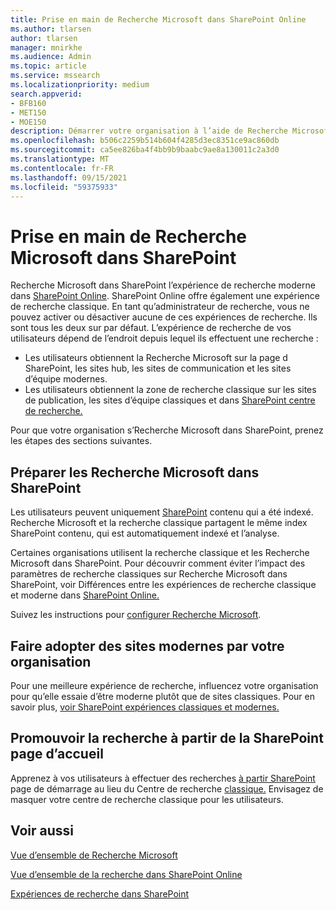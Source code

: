 ```yaml
---
title: Prise en main de Recherche Microsoft dans SharePoint Online
ms.author: tlarsen
author: tlarsen
manager: mnirkhe
ms.audience: Admin
ms.topic: article
ms.service: mssearch
ms.localizationpriority: medium
search.appverid:
- BFB160
- MET150
- MOE150
description: Démarrer votre organisation à l’aide de Recherche Microsoft dans SharePoint Online
ms.openlocfilehash: b506c2259b514b604f4285d3ec8351ce9ac860db
ms.sourcegitcommit: ca5ee826ba4f4bb9b9baabc9ae8a130011c2a3d0
ms.translationtype: MT
ms.contentlocale: fr-FR
ms.lasthandoff: 09/15/2021
ms.locfileid: "59375933"
---
```

# <a name="get-started-with-microsoft-search-in-sharepoint"></a>Prise en main de Recherche Microsoft dans SharePoint

Recherche Microsoft dans SharePoint l’expérience de recherche moderne dans [SharePoint Online](https://products.office.com/sharepoint/collaboration). SharePoint Online offre également une expérience de recherche classique. En tant qu’administrateur de recherche, vous ne pouvez activer ou désactiver aucune de ces expériences de recherche. Ils sont tous les deux sur par défaut. L’expérience de recherche de vos utilisateurs dépend de l’endroit depuis lequel ils effectuent une recherche :

- Les utilisateurs obtiennent la [](http://sharepoint.com/) Recherche Microsoft sur la page d SharePoint, les sites hub, les sites de communication et les sites d’équipe modernes.
- Les utilisateurs obtiennent la zone de recherche classique sur les sites de publication, les sites d’équipe classiques et dans [SharePoint centre de recherche.](/sharepoint/manage-search-center)

Pour que votre organisation s’Recherche Microsoft dans SharePoint, prenez les étapes des sections suivantes.

## <a name="prepare-for-microsoft-search-in-sharepoint"></a>Préparer les Recherche Microsoft dans SharePoint

Les utilisateurs peuvent uniquement [SharePoint](http://sharepoint.com/) contenu qui a été indexé. Recherche Microsoft et la recherche classique partagent le même index SharePoint contenu, qui est automatiquement indexé et l’analyse. 

Certaines organisations utilisent la recherche classique et les Recherche Microsoft dans SharePoint. Pour découvrir comment éviter l’impact des paramètres de recherche classiques sur Recherche Microsoft dans SharePoint, voir Différences entre les expériences de recherche classique et moderne dans [SharePoint Online.](/sharepoint/differences-classic-modern-search)

Suivez les instructions pour [configurer Recherche Microsoft](./setup-microsoft-search.md).


## <a name="get-your-organization-to-adopt-modern-sites"></a>Faire adopter des sites modernes par votre organisation

Pour une meilleure expérience de recherche, influencez votre organisation pour qu’elle essaie d’être moderne plutôt que de sites classiques. Pour en savoir plus, [voir SharePoint expériences classiques et modernes.](https://support.office.com/article/SharePoint-classic-and-modern-experiences-5725c103-505d-4a6e-9350-300d3ec7d73f)

## <a name="promote-searching-from-the-sharepoint-start-page"></a>Promouvoir la recherche à partir de la SharePoint page d’accueil

Apprenez à vos utilisateurs à effectuer des recherches [à partir SharePoint](http://sharepoint.com/) page de démarrage au lieu du Centre de recherche [classique.](/sharepoint/manage-search-center) Envisagez de masquer votre centre de recherche classique pour les utilisateurs.

## <a name="see-also"></a>Voir aussi
[Vue d’ensemble de Recherche Microsoft](overview-microsoft-search.md)

[Vue d’ensemble de la recherche dans SharePoint Online](/sharepoint/overview-of-search)

[Expériences de recherche dans SharePoint](/sharepoint/get-started-with-modern-search-experience)